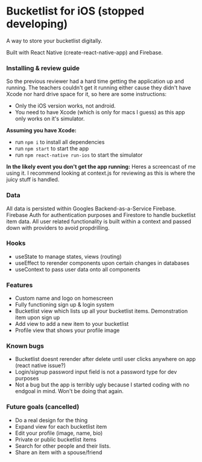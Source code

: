 # Bucketlist for iOS (stopped developing)

A way to store your bucketlist digitally.

Built with React Native (create-react-native-app) and Firebase.

### Installing & review guide
So the previous reviewer had a hard time getting the application up and running. The teachers couldn't get it running either cause they didn't have Xcode nor hard drive space for it, so here are some instructions:

* Only the iOS version works, not android. 
* You need to have Xcode (which is only for macs I guess) as this app only works on it's simulator.

 **Assuming you have Xcode:**
* run `npm i` to install all dependencies
* run `npm start` to start the app
* run `npm react-native run-ios` to start the simulator

**In the likely event you don't get the app running:**
Heres a screencast of me using it. I recommend looking at context.js for reviewing as this is where the juicy stuff is handled.



### Data

All data is persisted within Googles Backend-as-a-Service Firebase. Firebase Auth for authentication purposes and Firestore to handle bucketlist item data.
All user related functionality is built within a context and passed down with providers to avoid propdrilling.

### Hooks

- useState to manage states, views (routing)
- useEffect to rerender components upon certain changes in databases
- useContext to pass user data onto all components

### Features

- Custom name and logo on homescreen
- Fully functioning sign up & login system
- Bucketlist view which lists up all your bucketlist items. Demonstration item upon sign up
- Add view to add a new item to your bucketlist
- Profile view that shows your profile image

### Known bugs

- Bucketlist doesnt rerender after delete until user clicks anywhere on app (react native issue?)
- Login/signup password input field is not a password type for dev purposes
- Not a bug but the app is terribly ugly because I started coding with no endgoal in mind. Won't be doing that again.

### Future goals (cancelled)

- Do a real design for the thing
- Expand view for each bucketlist item
- Edit your profile (image, name, bio)
- Private or public bucketlist items
- Search for other people and their lists.
- Share an item with a spouse/friend
